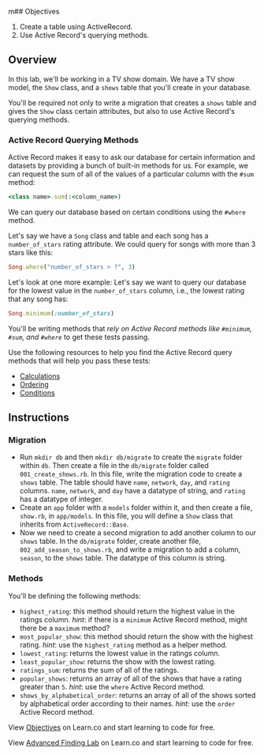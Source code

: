m## Objectives

1. Create a table using ActiveRecord.
2. Use Active Record's querying methods.

## Overview

In this lab, we'll be working in a TV show domain. We have a TV show model, the `Show` class, and a `shows` table that you'll create in your database.

You'll be required not only to write a migration that creates a `shows` table and gives the `Show` class certain attributes, but also to use Active Record's querying methods.

### Active Record Querying Methods

Active Record makes it easy to ask our database for certain information and datasets by providing a bunch of built-in methods for us. For example, we can request the sum of all of the values of a particular column with the `#sum` method:

```ruby
<class name>.sum(:<column_name>)
```

We can query our database based on certain conditions using the `#where` method.

Let's say we have a `Song` class and table and each song has a `number_of_stars` rating attribute. We could query for songs with more than 3 stars like this:

```ruby
Song.where("number_of_stars > ?", 3)
```

Let's look at one more example: Let's say we want to query our database for the lowest value in the `number_of_stars` column, i.e., the lowest rating that any song has:

```ruby
Song.minimum(:number_of_stars)
```

You'll be writing methods that *rely on Active Record methods like `#minimum`, `#sum`, and `#where`* to get these tests passing.

Use the following resources to help you find the Active Record query methods that will help you pass these tests:

* [Calculations](http://guides.rubyonrails.org/active_record_querying.html#calculations)
* [Ordering](http://guides.rubyonrails.org/active_record_querying.html#ordering)
* [Conditions](http://guides.rubyonrails.org/active_record_querying.html#conditions)

## Instructions

### Migration

* Run `mkdir db` and then `mkdir db/migrate` to create the `migrate` folder within `db`. Then create a file in the `db/migrate` folder called `001_create_shows.rb`. In this file, write the migration code to create a `shows` table. The table should have `name`, `network`, `day`, and `rating` columns. `name`, `network`, and `day` have a datatype of string, and `rating` has a datatype of integer.
* Create an `app` folder with a `models` folder within it, and then create a file, `show.rb`, in `app/models`. In this file, you will define a `Show` class that inherits from `ActiveRecord::Base`.
* Now we need to create a second migration to add another column to our `shows` table. In the `db/migrate` folder, create another file, `002_add_season_to_shows.rb`, and write a migration to add a column, `season`, to the `shows` table. The datatype of this column is string.

### Methods

You'll be defining the following methods:

* `highest_rating`: this method should return the highest value in the ratings column. *hint*: if there is a `minimum` Active Record method, might there be a `maximum` method?
* `most_popular_show`: this method should return the show with the highest rating. *hint*: use the `highest_rating` method as a helper method.
* `lowest_rating`: returns the lowest value in the ratings column.
* `least_popular_show`: returns the show with the lowest rating.
* `ratings_sum`: returns the sum of all of the ratings.
* `popular_shows`: returns an array of all of the shows that have a rating greater than `5`. *hint*: use the `where` Active Record method.
* `shows_by_alphabetical_order`: returns an array of all of the shows sorted by alphabetical order according to their names. *hint*: use the `order` Active Record method.

<p data-visibility='hidden'>View <a href='https://learn.co/lessons/activerecord-tvshow' title='Objectives'>Objectives</a> on Learn.co and start learning to code for free.</p>

<p class='util--hide'>View <a href='https://learn.co/lessons/activerecord-tvshow'>Advanced Finding Lab</a> on Learn.co and start learning to code for free.</p>
